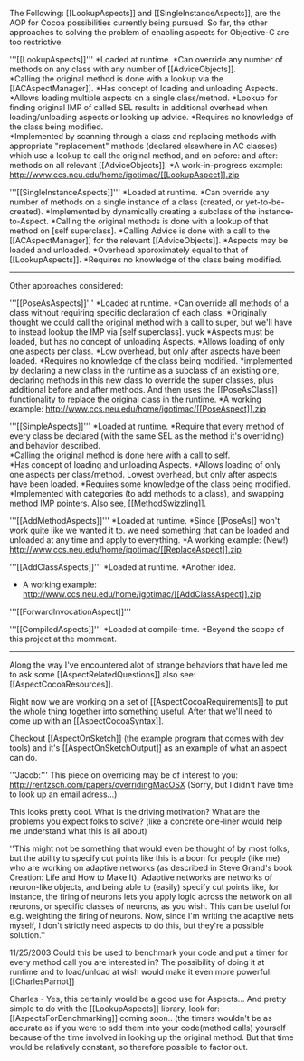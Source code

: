 The Following: [[LookupAspects]] and [[SingleInstanceAspects]], are the AOP for Cocoa possibilities currently being pursued. So far, the other approaches to solving the problem of enabling aspects for Objective-C are too restrictive.

'''[[LookupAspects]]'''
*Loaded at runtime.
*Can override any number of methods on any class with any number of [[AdviceObjects]].  
*Calling the original method is done with a lookup via the [[ACAspectManager]].
*Has concept of loading and unloading Aspects.
*Allows loading multiple aspects on a single class/method.
*Lookup for finding original IMP of called SEL results in additional overhead when loading/unloading aspects or looking up advice.
*Requires no knowledge of the class being modified.  
*Implemented by scanning through a class and replacing methods with appropriate "replacement" methods (declared elsewhere in AC classes) which use a lookup to call the original method, and on before: and after: methods on all relevant [[AdviceObjects]].
*A work-in-progress example: http://www.ccs.neu.edu/home/igotimac/[[LookupAspect]].zip

'''[[SingleInstanceAspects]]'''
*Loaded at runtime.
*Can override any number of methods on a single instance of a class (created, or yet-to-be-created).
*Implemented by dynamically creating a subclass of the instance-to-Aspect.
*Calling the original methods is done with a lookup of that method on [self superclass].
*Calling Advice is done with a call to the [[ACAspectManager]] for the relevant [[AdviceObjects]].
*Aspects may be loaded and unloaded.
*Overhead approximately equal to that of [[LookupAspects]].
*Requires no knowledge of the class being modified.

----

Other approaches considered:

'''[[PoseAsAspects]]'''
*Loaded at runtime.
*Can override all methods of a class without requiring specific declaration of each class.
*Originally thought we could call the original method with a call to super, but we'll have to instead lookup the IMP via [self superclass]. yuck
*Aspects must be loaded, but has no concept of unloading Aspects.
*Allows loading of only one aspects per class.
*Low overhead, but only after aspects have been loaded.
*Requires no knowledge of the class being modified.
*implemented by declaring a new class in the runtime as a subclass of an existing one, declaring methods in this new class to override the super classes, plus additional before and after methods. And then uses the [[PoseAsClass]] functionality to replace the original class in the runtime.
*A working example: http://www.ccs.neu.edu/home/igotimac/[[PoseAspect]].zip

'''[[SimpleAspects]]'''
*Loaded at runtime.
*Require that every method of every class be declared (with the same SEL as the method it's overriding) and behavior described.  
*Calling the original method is done here with a call to self.  
*Has concept of loading and unloading Aspects.
*Allows loading of only one aspects per class/method.  Lowest overhead, but only after aspects have been loaded.
*Requires some knowledge of the class being modified.  
*Implemented with categories (to add methods to a class), and swapping method IMP pointers.  Also see, [[MethodSwizzling]].

'''[[AddMethodAspects]]'''
*Loaded at runtime.
*Since [[PoseAs]] won't work quite like we wanted it to. we need something that can be loaded and unloaded at any time and apply to everything.
*A working example: (New!) http://www.ccs.neu.edu/home/igotimac/[[ReplaceAspect]].zip

'''[[AddClassAspects]]'''
*Loaded at runtime.
*Another idea.
* A working example: http://www.ccs.neu.edu/home/igotimac/[[AddClassAspect]].zip

'''[[ForwardInvocationAspect]]'''

'''[[CompiledAspects]]'''
*Loaded at compile-time.
*Beyond the scope of this project at the momment.

----

Along the way I've encountered alot of strange behaviors that have led me to ask some [[AspectRelatedQuestions]]
also see: [[AspectCocoaResources]].

Right now we are working on a set of [[AspectCocoaRequirements]] to put the whole thing together into something useful.  After that we'll need to come up with an [[AspectCocoaSyntax]].

Checkout [[AspectOnSketch]] (the example program that comes with dev tools) and it's [[AspectOnSketchOutput]] as an example of what an aspect can do.

'''Jacob:'''  This piece on overriding may be of interest to you:  http://rentzsch.com/papers/overridingMacOSX  (Sorry, but I didn't have time to look up an email adress...)

This looks pretty cool.  What is the driving motivation?  What are the problems you expect folks to solve?  (like a concrete one-liner would help me understand what this is all about)

''This might not be something that would even be thought of by most folks, but the ability to specify cut points like this is a boon for people (like me) who are working on adaptive networks (as described in Steve Grand's book Creation: Life and How to Make It). Adaptive networks are networks of neuron-like objects, and being able to (easily) specify cut points like, for instance, the firing of neurons lets you apply logic across the network on all neurons, or specific classes of neurons, as you wish. This can be useful for e.g. weighting the firing of neurons. Now, since I'm writing the adaptive nets myself, I don't strictly need aspects to do this, but they're a possible solution.''

11/25/2003
Could this be used to benchmark your code and put a timer for every method call you are interested in? The possibility of doing it at runtime and to load/unload at wish would make it even more powerful.
[[CharlesParnot]]

Charles - Yes, this certainly would be a good use for Aspects... And pretty simple to do with the [[LookupAspects]] library, look for: [[AspectsForBenchmarking]] coming soon.. (the timers wouldn't be as accurate as if you were to add them into your code(method calls) yourself because of the time involved in looking up the original method. But that time would be relatively constant, so therefore possible to factor out.
